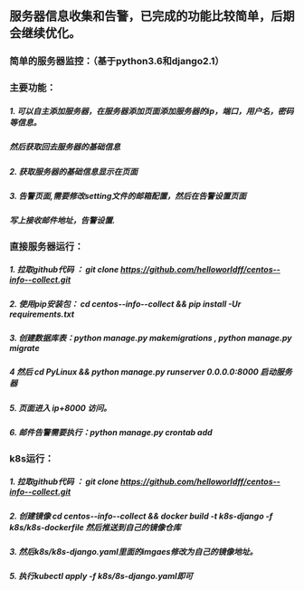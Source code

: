 ## 服务器信息收集和告警，已完成的功能比较简单，后期会继续优化。
### 简单的服务器监控：（基于python3.6和django2.1）
### 主要功能：
##### 1. 可以自主添加服务器，在服务器添加页面添加服务器的ip，端口，用户名，密码等信息。
##### 然后获取回去服务器的基础信息
##### 2. 获取服务器的基础信息显示在页面
##### 3. 告警页面,需要修改setting文件的邮箱配置，然后在告警设置页面
##### 写上接收邮件地址，告警设置.
### 直接服务器运行：
##### 1. 拉取github代码 ：   git clone https://github.com/helloworldff/centos--info--collect.git
##### 2. 使用pip安装包： cd centos--info--collect && pip install -Ur requirements.txt
##### 3. 创建数据库表：python manage.py makemigrations , python manage.py migrate 
##### 4  然后 cd PyLinux && python manage.py runserver 0.0.0.0:8000 启动服务器
##### 5. 页面进入 ip+8000 访问。 
##### 6. 邮件告警需要执行：python manage.py crontab add

### k8s运行：
##### 1. 拉取github代码 ：   git clone https://github.com/helloworldff/centos--info--collect.git
##### 2. 创建镜像 cd centos--info--collect && docker build -t k8s-django -f k8s/k8s-dockerfile 然后推送到自己的镜像仓库
##### 3. 然后k8s/k8s-django.yaml里面的imgaes修改为自己的镜像地址。
##### 5. 执行kubectl apply -f k8s/8s-django.yaml即可

